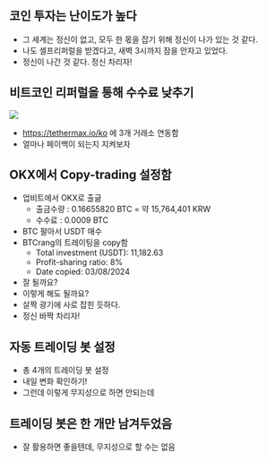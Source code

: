 ## 코인 투자는 난이도가 높다
- 그 세계는 정신이 없고, 모두 한 몫을 잡기 위해 정신이 나가 있는 것 같다.
- 나도 셀프리퍼럴을 받겠다고, 새벽 3시까지 잠을 안자고 있었다.
- 정신이 나간 것 같다. 정신 차리자!


## 비트코인 리퍼럴을 통해 수수료 낮추기

![](https://i.imgur.com/8nS9X4T.png)

- https://tethermax.io/ko 에 3개 거래소 연동함
- 얼마나 페이백이 되는지 지켜보자


## OKX에서 Copy-trading 설정함
- 업비트에서 OKX로 출긂
	- 출금수량 : 0.16655820 BTC = 약 15,764,401 KRW
	- 수수료 : 0.0009 BTC
- BTC 팔아서 USDT 매수
- BTCrang의 트레이팅을 copy함
	- Total investment (USDT): 11,182.63
	- Profit-sharing ratio: 8%
	- Date copied: 03/08/2024
- 잘 될까요?
- 이렇게 해도 될까요?
- 살짝 광기에 사로 잡힌 듯하다.
- 정신 바짝 차리자!


## 자동 트레이딩 봇 설정
- 총 4개의 트레이딩 봇 설정
- 내일 변화 확인하기!
- 그런데 이렇게 무지성으로 하면 안되는데


## 트레이딩 봇은 한 개만 남겨두었음
- 잘 활용하면 좋을텐데, 무지성으로 할 수는 없음



